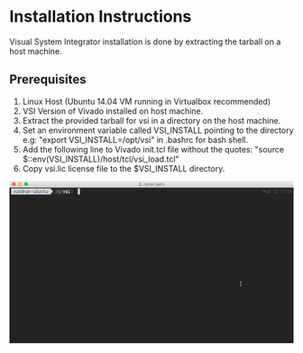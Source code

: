 # Installation Instructions

Visual System Integrator installation is done by extracting the tarball on a host machine.

## Prerequisites

1. Linux Host (Ubuntu 14.04 VM running in Virtualbox recommended)
2. VSI Version of Vivado installed on host machine.
3. Extract the provided tarball for vsi in a directory on the host machine.
4. Set an environment variable called VSI_INSTALL pointing to the directory e.g: "export VSI_INSTALL=/opt/vsi" in .bashrc for bash shell.
5. Add the following line to Vivado init.tcl file without the quotes: "source $::env(VSI_INSTALL)/host/tcl/vsi_load.tcl"
6. Copy vsi.lic license file to the $VSI_INSTALL directory.


![install iamge](/img/install.gif)
